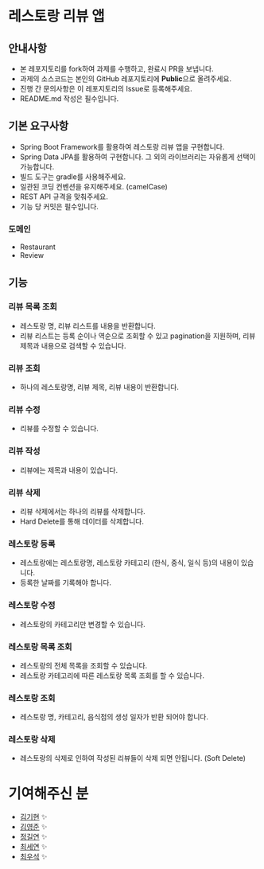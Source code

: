 # 레스토랑 리뷰 앱

## 안내사항

- 본 레포지토리를 fork하여 과제를 수행하고, 완료시 PR을 보냅니다.
- 과제의 소스코드는 본인의 GitHub 레포지토리에 **Public**으로 올려주세요.
- 진행 간 문의사항은 이 레포지토리의 Issue로 등록해주세요.
- README.md 작성은 필수입니다.

## 기본 요구사항

- Spring Boot Framework를 활용하여 레스토랑 리뷰 앱을 구현합니다.
- Spring Data JPA를 활용하여 구현합니다. 그 외의 라이브러리는 자유롭게 선택이 가능합니다.
- 빌드 도구는 gradle를 사용해주세요.
- 일관된 코딩 컨벤션을 유지해주세요. (camelCase)
- REST API 규격을 맞춰주세요.
- 기능 당 커밋은 필수입니다.

### 도메인

- Restaurant
- Review

## 기능

### 리뷰 목록 조회

- 레스토랑 명, 리뷰 리스트를 내용을 반환합니다.
- 리뷰 리스트는 등록 순이나 역순으로 조회할 수 있고 pagination을 지원하며, 리뷰 제목과 내용으로 검색할 수 있습니다.

### 리뷰 조회

- 하나의 레스토랑명, 리뷰 제목, 리뷰 내용이 반환합니다.

### 리뷰 수정

- 리뷰를 수정할 수 있습니다.

### 리뷰 작성

- 리뷰에는 제목과 내용이 있습니다.

### 리뷰 삭제

- 리뷰 삭제에서는 하나의 리뷰를 삭제합니다.
- Hard Delete를 통해 데이터를 삭제합니다.

### 레스토랑 등록

- 레스토랑에는 레스토랑명, 레스토랑 카테고리 (한식, 중식, 일식 등)의 내용이 있습니다.
- 등록한 날짜를 기록해야 합니다.

### 레스토랑 수정

- 레스토랑의 카테고리만 변경할 수 있습니다.

### 레스토랑 목록 조회

- 레스토랑의 전체 목록을 조회할 수 있습니다.
- 레스토랑 카테고리에 따른 레스토랑 목록 조회를 할 수 있습니다.

### 레스토랑 조회

- 레스토랑 명, 카테고리, 음식점의 생성 일자가 반환 되어야 합니다.

### 레스토랑 삭제

- 레스토랑의 삭제로 인하여 작성된 리뷰들이 삭제 되면 안됩니다. (Soft Delete)

# 기여해주신 분

- [김기현](https://github.com/kim1387) ✨
- [김영준](https://github.com/0BVer) ✨
- [정길연](https://github.com/gilyeon00) ✨
- [최세연](https://github.com/barabobBOB) ✨
- [최우석](https://github.com/Sith-call) ✨
